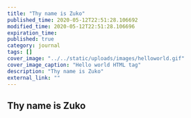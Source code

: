 ```yaml
---
title: "Thy name is Zuko"
published_time: 2020-05-12T22:51:28.106692
modified_time: 2020-05-12T22:51:28.106696
expiration_time: 
published: true
category: journal
tags: []
cover_image: "../../static/uploads/images/helloworld.gif"
cover_image_caption: "Hello world HTML tag"
description: "Thy name is Zuko"
external_link: ""
---
```


## Thy name is Zuko

